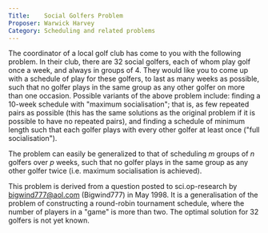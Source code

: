 ```yaml
---
Title:    Social Golfers Problem
Proposer: Warwick Harvey
Category: Scheduling and related problems
---
```



The coordinator of a local golf club has come to you with the following problem. In their club, there are 32 social golfers, each of whom play golf once a week, and always in groups of 4. They would like you to come up with a schedule of play for these golfers, to last as many weeks as possible, such that no golfer plays in the same group as any other golfer on more than one occasion.
Possible variants of the above problem include: finding a 10-week schedule with "maximum socialisation"; that is, as few repeated pairs as possible (this has the same solutions as the original problem if it is possible to have no repeated pairs), and finding a schedule of minimum length such that each golfer plays with every other golfer at least once ("full socialisation").

The problem can easily be generalized to that of scheduling $m$ groups of $n$ golfers over $p$ weeks, such that no golfer plays in the same group as any other golfer twice (i.e. maximum socialisation is achieved).

This problem is derived from a question posted to sci.op-research by
bigwind777@aol.com (Bigwind777) in May 1998. It is a generalisation of the
problem of constructing a
round-robin tournament schedule, where the number
of players in a "game" is
more than two. The optimal solution for 32 golfers is not yet known.